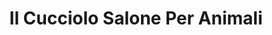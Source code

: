 ---
title: "Il Cucciolo Salone Per Animali"
url: /mendrisio/il-cucciolo-salone-per-animali/
shop: Tiere
---